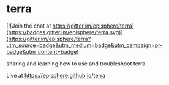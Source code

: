 # terra

[![Join the chat at https://gitter.im/episphere/terra](https://badges.gitter.im/episphere/terra.svg)](https://gitter.im/episphere/terra?utm_source=badge&utm_medium=badge&utm_campaign=pr-badge&utm_content=badge)

sharing and learning how to use and troubleshoot terra.

Live at https://episphere.github.io/terra


